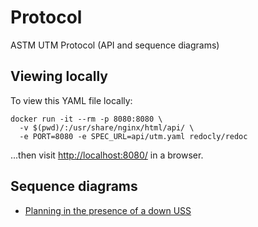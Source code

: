 # Protocol
ASTM UTM Protocol (API and sequence diagrams)

## Viewing locally
To view this YAML file locally:

```shell script
docker run -it --rm -p 8080:8080 \
  -v $(pwd)/:/usr/share/nginx/html/api/ \
  -e PORT=8080 -e SPEC_URL=api/utm.yaml redocly/redoc
```

...then visit [http://localhost:8080/](http://localhost:8080/) in a browser.

## Sequence diagrams
* [Planning in the presence of a down USS](diagrams/planning_with_down_uss.md)
